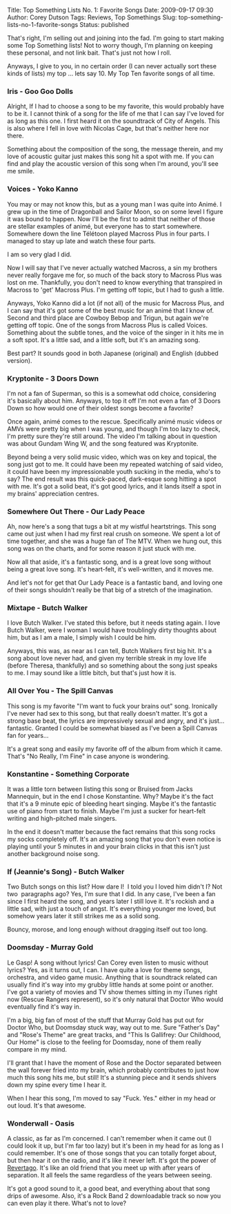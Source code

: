 Title: Top Something Lists No. 1: Favorite Songs
Date: 2009-09-17 09:30
Author: Corey Dutson
Tags: Reviews, Top Somethings
Slug: top-something-lists-no-1-favorite-songs
Status: published

That's right, I'm selling out and joining into the fad. I'm going to
start making some Top Something lists! Not to worry though, I'm planning
on keeping these personal, and not link bait. That's just not how I
roll.

Anyways, I give to you, in no certain order (I can never actually sort
these kinds of lists) my top ... lets say 10. My Top Ten favorite songs
of all time.
<!-- PELICAN_END_SUMMARY -->


### Iris - Goo Goo Dolls

Alright, If I had to choose a song to be my favorite, this would
probably have to be it. I cannot think of a song for the life of me that
I can say I've loved for as long as this one. I first heard it on the
soundtrack of City of Angels. This is also where I fell in love with
Nicolas Cage, but that's neither here nor there.

Something about the composition of the song, the message therein, and my
love of acoustic guitar just makes this song hit a spot with me. If you
can find and play the acoustic version of this song when I'm around,
you'll see me smile.

### Voices - Yoko Kanno

You may or may not know this, but as a young man I was quite into Animé.
I grew up in the time of Dragonball and Sailor Moon, so on some level I
figure it was bound to happen. Now I'll be the first to admit that
neither of those are stellar examples of animé, but everyone has to
start somewhere. Somewhere down the line Télétoon played Macross Plus in
four parts. I managed to stay up late and watch these four parts.

I am so very glad I did.

Now I will say that I've never actually watched Macross, a sin my
brothers never really forgave me for, so much of the back story to
Macross Plus was lost on me. Thankfully, you don't need to know
everything that transpired in Macross to 'get' Macross Plus. I'm getting
off topic, but I had to gush a little.

Anyways, Yoko Kanno did a lot (if not all) of the music for Macross
Plus, and I can say that it's got some of the best music for an animé
that I know of. Second and third place are Cowboy Bebop and Trigun, but
again we're getting off topic. One of the songs from Macross Plus is
called Voices. Something about the subtle tones, and the voice of the
singer in it hits me in a soft spot. It's a little sad, and a little
soft, but it's an amazing song.

Best part? It sounds good in both Japanese (original) and English
(dubbed version).

### Kryptonite - 3 Doors Down

I'm not a fan of Superman, so this is a somewhat odd choice, considering
it's basically about him. Anyways, to top it off I'm not even a fan of 3
Doors Down so how would one of their oldest songs become a favorite?

Once again, animé comes to the rescue. Specifically animé music videos
or AMVs were pretty big when I was young, and though I'm too lazy to
check, I'm pretty sure they're still around. The video I'm talking about
in question was about Gundam Wing W, and the song featured was
Kryptonite.

Beyond being a very solid music video, which was on key and topical, the
song just got to me. It could have been my repeated watching of said
video, it could have been my impressionable youth sucking in the media,
who's to say? The end result was this quick-paced, dark-esque song
hitting a spot with me. It's got a solid beat, it's got good lyrics, and
it lands itself a spot in my brains' appreciation centres.



### Somewhere Out There - Our Lady Peace

Ah, now here's a song that tugs a bit at my wistful heartstrings. This
song came out just when I had my first real crush on someone. We spent a
lot of time together, and she was a huge fan of The MTV. When we hung
out, this song was on the charts, and for some reason it just stuck with
me.

Now all that aside, it's a fantastic song, and is a great love song
without being a great love song. It's heart-felt, it's well-written, and
it moves me.

And let's not for get that Our Lady Peace is a fantastic band, and
loving one of their songs shouldn't really be that big of a stretch of
the imagination.

### Mixtape - Butch Walker

I love Butch Walker. I've stated this before, but it needs stating
again. I love Butch Walker, were I woman I would have troublingly dirty
thoughts about him, but as I am a male, I simply wish I could be him.

Anyways, this was, as near as I can tell, Butch Walkers first big hit.
It's a song about love never had, and given my terrible streak in my
love life (before Theresa, thankfully) and so something about the song
just speaks to me. I may sound like a little bitch, but that's just how
it is.

### All Over You - The Spill Canvas

This song is my favorite "I'm want to fuck your brains out" song.
Ironically I've never had sex to this song, but that really doesn't
matter. It's got a strong base beat, the lyrics are impressively sexual
and angry, and it's just... fantastic. Granted I could be somewhat
biased as I've been a Spill Canvas fan for years…

It's a great song and easily my favorite off of the album from which it
came. That's "No Really, I'm Fine" in case anyone is wondering.

### Konstantine - Something Corporate

It was a little torn between listing this song or Bruised from Jacks
Mannequin, but in the end I chose Konstantine. Why? Maybe it's the fact
that it's a 9 minute epic of bleeding heart singing. Maybe it's the
fantastic use of piano from start to finish. Maybe I'm just a sucker for
heart-felt writing and high-pitched male singers.

In the end it doesn't matter because the fact remains that this song
rocks my socks completely off. It's an amazing song that you don't even
notice is playing until your 5 minutes in and your brain clicks in that
this isn't just another background noise song.



### If (Jeannie's Song) - Butch Walker

Two Butch songs on this list? How dare I!  I told you I loved him didn't
I? Not two  paragraphs ago? Yes, I'm sure that I did. In any case, I've
been a fan since I first heard the song, and years later I still love
it. It's rockish and a little sad, with just a touch of angst. It's
everything younger me loved, but somehow years later it still strikes me
as a solid song.

Bouncy, morose, and long enough without dragging itself out too long.

### Doomsday - Murray Gold

Le Gasp! A song without lyrics! Can Corey even listen to music without
lyrics? Yes, as it turns out, I can. I have quite a love for theme
songs, orchestra, and video game music. Anything that is soundtrack
related can usually find it's way into my grubby little hands at some
point or another. I've got a variety of movies and TV show themes
sitting in my iTunes right now (Rescue Rangers represent), so it's only
natural that Doctor Who would eventually find it's way in.

I'm a big, big fan of most of the stuff that Murray Gold has put out for
Doctor Who, but Doomsday stuck way, way out to me. Sure "Father's Day"
and "Rose's Theme" are great tracks, and "This Is Gallifrey: Our
Childhood, Our Home" is close to the feeling for Doomsday, none of them
really compare in my mind.

I'll grant that I have the moment of Rose and the Doctor separated
between the wall forever fried into my brain, which probably contributes
to just how much this song hits me, but still! It's a stunning piece and
it sends shivers down my spine every time I hear it.

When I hear this song, I'm moved to say "Fuck. Yes." either in my head
or out loud. It's that awesome.

### Wonderwall - Oasis

A classic, as far as I'm concerned. I can't remember when it came out (I
could look it up, but I'm far too lazy) but it's been in my head for as
long as I could remember. It's one of those songs that you can totally
forget about, but then hear it on the radio, and it's like it never
left. It's got the power of
[Revertago](http://www.urbandictionary.com/define.php?term=revertigo&defid=3025190 "Urban Dictionary: Revertago").
It's like an old friend that you meet up with after years of separation.
It all feels the same regardless of the years between seeing.

It's got a good sound to it, a good beat, and everything about that song
drips of awesome. Also, it's a Rock Band 2 downloadable track so now you
can even play it there. What's not to love?
